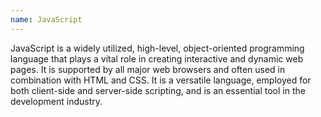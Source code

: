 ```yaml
---
name: JavaScript
---
```


JavaScript is a widely utilized, high-level, object-oriented programming language that plays a vital role in creating interactive and dynamic web pages. It is supported by all major web browsers and often used in combination with HTML and CSS. It is a versatile language, employed for both client-side and server-side scripting, and is an essential tool in the development industry.